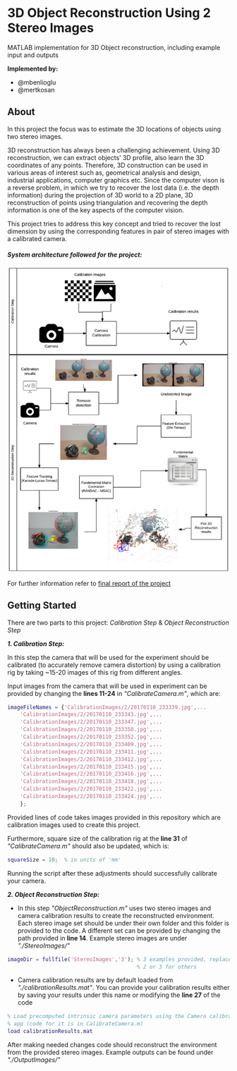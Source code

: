 # **3D Object Reconstruction Using 2 Stereo Images**

MATLAB implementation for 3D Object reconstruction, including example input and outputs

**Implemented by:**

* @mbenlioglu
* @mertkosan

## About

In this project the focus was to estimate the 3D locations of objects using two stereo images. 

3D reconstruction has always been a challenging achievement. Using 3D reconstruction, we can extract
objects’ 3D profile, also learn the 3D coordinates of any points. Therefore, 3D construction can be
used in various areas of interest such as, geometrical analysis and design, industrial applications,
computer graphics etc.
Since the computer vison is a reverse problem, in which we try to recover the lost data (i.e. the
depth information) during the projection of 3D world to a 2D plane, 3D reconstruction of points using
triangulation and recovering the depth information is one of the key aspects of the computer vision.

This project tries to address this key concept and tried to recover the lost dimension by using the
corresponding features in pair of stereo images with a calibrated camera.

#### _System architecture followed for the project:_
![System Architecture Img](/docs/img/SysArch.png)

For further information refer to [final report of the project](/docs/report/FinalReport.pdf)

## Getting Started
There are two parts to this project: _Calibration Step_ & _Object Reconstruction Step_

_**1. Calibration Step:**_

In this step the camera that will be used for the experiment should be calibrated (to accurately
remove camera distortion) by using a calibration rig by taking ~15-20 images of this rig from 
different angles.
	
Input images from the camera that will be used in experiment can be provided by changing the **lines 11-24**
in  _"CalibrateCamera.m"_, which are:
```matlab
imageFileNames = {'CalibrationImages/2/20170110_233339.jpg',...
    'CalibrationImages/2/20170110_233343.jpg',...
    'CalibrationImages/2/20170110_233347.jpg',...
    'CalibrationImages/2/20170110_233350.jpg',...
    'CalibrationImages/2/20170110_233352.jpg',...
    'CalibrationImages/2/20170110_233409.jpg',...
    'CalibrationImages/2/20170110_233411.jpg',...
    'CalibrationImages/2/20170110_233412.jpg',...
    'CalibrationImages/2/20170110_233415.jpg',...
    'CalibrationImages/2/20170110_233416.jpg',...
    'CalibrationImages/2/20170110_233418.jpg',...
    'CalibrationImages/2/20170110_233422.jpg',...
    'CalibrationImages/2/20170110_233424.jpg',...
    };
```
Provided lines of code takes images provided in this repository which are calibration images used
to create this project.

Furthermore, square size of the calibration rig at the **line 31** of _"CalibrateCamera.m"_ should
also be updated, which is:
```matlab
squareSize = 10;  % in units of 'mm'
```
Running the script after these adjustments should successfully calibrate your camera.
    
_**2. Object Reconstruction Step:**_
	
* In this step _"ObjectReconstruction.m"_ uses two stereo images and camera calibration results to
create the reconstructed environment. 
Each stereo image set should be under their own folder and this folder is provided to the code.
A different set can be provided by changing the path provided in **line 14**. Example stereo images
are under _"./StereoImages/"_
```matlab
imageDir = fullfile('StereoImages','3'); % 3 examples provided, replace 1 with
                                         % 2 or 3 for others
```	
* Camera calibration results are by default loaded from _"./calibrationResults.mat"_. You can provide
your calibration results either by saving your results under this name or modifying the **line 27** of
the code
```matlab
% Load precomputed intrinsic camera parameters using the Camera calibrator
% app (code for it is in CalibrateCamera.m)
load calibrationResults.mat
```
After making needed changes code should reconstruct the environment from the provided stereo images.
Example outputs can be found under _"./OutputImages/"_
 